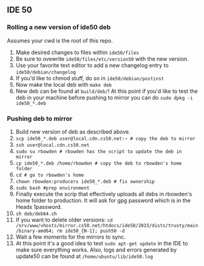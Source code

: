 ## IDE 50

### Rolling a new version of ide50 deb 

Assumes your cwd is the root of this repo.

1. Make desired changes to files within `ide50/files`
1. Be sure to ovewrite `ide50/files/etc/version50` with the new version.
1. Use your favorite text editor to add a new changelog entry to `ide50/debian/changelog`
1. If you'd like to chmod stuff, do so in `ide50/debian/postinst`
1. Now make the local deb with `make deb`
1. New deb can be found at `build/deb/`! At this point if you'd like to test the deb in your machine before pushing to mirror you can do `sudo dpkg -i ide50_*.deb`

### Pushing deb to mirror
1. Build new version of deb as described above.
1. `scp ide50_*.deb user@local.cdn.cs50.net:~ # copy the deb to mirror`
1. `ssh user@local.cdn.cs50.net`
1. `sudo su rbowden # rbowden has the script to update the deb in mirror`
1. `cp ide50_*.deb /home/rbowden # copy the deb to rbowden's home folder`
1. `cd # go to rbowden's home`
1. `chown rbowden:producers ide50_*.deb # fix ownership`
1. `sudo bash #prep environment`
1. Finally execute the scrip  that effectively uploads all debs in rbowden's home folder to production. It will ask for gpg password which is in the Heads 1password.
1. `sh deb/deb64.sh`
1. If you want to delete older versions: `cd /srv/www/vhosts/mirror.cs50.net/htdocs/ide50/2015/dists/trusty/main/binary-amd64; rm ide50_{N-1}; push50 -d`
1. Wait a few moments for the mirrors to sync.
1. At this point it's a good idea to test `sudo apt-get update` in the IDE to make sure everything works. Also, logs and errors generated by update50 can be found at `/home/ubuntu/lib/ide50.log`


